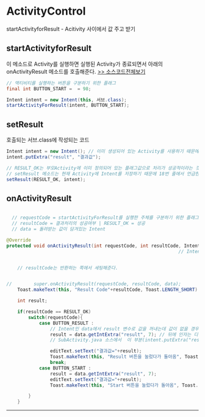# ActivityControl
startActivityforResult - Acitivity 사이에서 값 주고 받기

## startActivityforResult

이 메소드로 Activity를 실행하면 실행된 Activity가 종료되면서 아래의 onActivityResult 메소드를 호출해준다. [ >> 소스코드전체보기](https://github.com/mdy0501/Study/blob/master/Android/Mini%20Project/ActivityControl/app/src/main/java/com/mdy/android/activitycontrol/MainActivity.java)
```java
// 액티비티를 실행하는 버튼을 구분하기 위한 플래그
final int BUTTON_START =  = 98;

Intent intent = new Intent(this, 서브.class);
startActivityForResult(intent, BUTTON_START);
```
## setResult
호출되는 서브.class에 작성되는 코드
```java
Intent intent = new Intent(); // 이미 생성되어 있는 Activity를 사용하기 때문에 Context를 필요로 하지 않는다.
intent.putExtra("result", "결과값");

// RESULT_OK는 부모Activity에 이미 정의되어 있는 플래그값으로 처리가 성공적이라는 것을 의미한다.
// setResult 메소드는 현재 Activity에 Intent를 저장하기 때문에 18번 줄에서 언급한바와 같이 Context를 따로 필요로 하지 않는다.
setResult(RESULT_OK, intent);
```
## onActivityResult
```java

  // requestCode = startActivityForResult를 실행한 주체를 구분하기 위한 플래그
  // resultCode = 결과처리의 성공여부 | RESULT_OK = 성공
  // data = 돌려받는 값이 담겨있는 Intent

@Override
protected void onActivityResult(int requestCode, int resultCode, Intent data) {
                                                               // Intent에 결과값이 담겨온다.


    // resultCode는 반환하는 쪽에서 세팅해준다.


//        super.onActivityResult(requestCode, resultCode, data);
    Toast.makeText(this, "Result Code"+resultCode, Toast.LENGTH_SHORT).show();

    int result;

    if(resultCode == RESULT_OK)
        switch(requestCode){
            case BUTTON_RESULT :
                // Intent인 data에서 result 변수로 값을 꺼내는데 값이 없을 경우 디폴트값으로 0 을 사용한다.
                result = data.getIntExtra("result", 7); // 뒤에 인자는 디폴트값(값이 아예 안넘어왔을 경우)
                // SubActivity.java 소스에서  이 부분(intent.putExtra("result", result);)을 주석처리해주면 결과값이 7로 넘어온다.

                editText.setText("결과값="+result);
                Toast.makeText(this, "Result 버튼을 눌렀다가 돌아옴", Toast.LENGTH_SHORT).show();
                break;
            case BUTTON_START :
                result = data.getIntExtra("result", 7);
                editText.setText("결과값="+result);
                Toast.makeText(this, "Start 버튼을 눌렀다가 돌아옴", Toast.LENGTH_SHORT).show();

        }
    }
```
---
